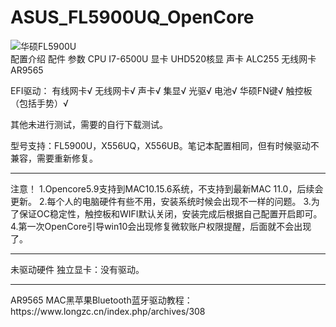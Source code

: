 # ASUS_FL5900UQ_OpenCore
![华硕FL5900U](https://2c.zol-img.com.cn/product/177_320x240/708/ceysO3b5ljId2.jpg)
<br>
配置介绍
配件	参数
CPU	I7-6500U
显卡	UHD520核显
声卡	ALC255
无线网卡	AR9565
 

EFI驱动： 有线网卡√ 无线网卡√ 声卡√ 集显√ 光驱√ 电池√ 华硕FN键√ 触控板（包括手势）√

其他未进行测试，需要的自行下载测试。

型号支持：FL5900U，X556UQ，X556UB。笔记本配置相同，但有时候驱动不兼容，需要重新修复。

<hr>
注意！
1.Opencore5.9支持到MAC10.15.6系统，不支持到最新MAC 11.0，后续会更新。
2.每个人的电脑硬件有些不用，安装系统时候会出现不一样的问题。
3.为了保证OC稳定性，触控板和WIFI默认关闭，安装完成后根据自己配置开启即可。
4.第一次OpenCore引导win10会出现修复微软账户权限提醒，后面就不会出现了。
<hr>
未驱动硬件
独立显卡：没有驱动。
<hr>
AR9565 MAC黑苹果Bluetooth蓝牙驱动教程：https://www.longzc.cn/index.php/archives/308